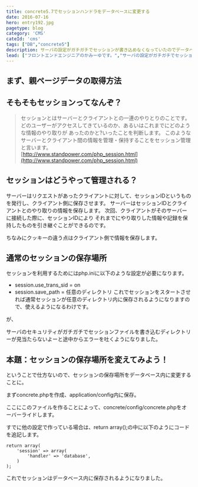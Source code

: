 ```yaml
---
title: concrete5.7でセッションハンドラをデータベースに変更する
date: 2016-07-16
hero: entry192.jpg
pagetype: blog
category: 'CMS'
cateId: 'cms'
tags: ["DB","concrete5"]
description: サーバの設定がガチガチでセッションが書き込めなくなっていたのでデータベースに書き込む方法に変更したので、そのやり方についてメモします。
lead: ["フロントエンドエンジニアのかみーゆです。","サーバの設定がガチガチでセッションが書き込めなくなっていたのでデータベースに書き込む方法に変更したので、そのやり方についてメモします。"]
---
```

## まず、親ページデータの取得方法
## そもそもセッションってなんぞ？
> セッションとはサーバーとクライアントとの一連のやりとりのことです。 どのユーザーがアクセスしてきているのか、あるいはこれまでにどのような情報のやり取りが あったのかと?いったことを判断します。 このようなサーバーとクライアント間の情報を管理・保持することをセッション管理と言います。<br>
> [http://www.standpower.com/php_session.html](http://www.standpower.com/php_session.html)

## セッションはどうやって管理される？
サーバーはリクエストがあったクライアントに対して、セッションIDというものを発行し、クライアント側に保存させます。 サーバーはセッションIDとクライアントとのやり取りの情報を保存します。 次回、クライアントがそのサーバーに接続した際に、セッションIDにより それまでにやり取りした情報や記録を保持したものを引き継ぐことができるのです。

ちなみにクッキーの違う点はクライアント側で情報を保存します。

## 通常のセッションの保存場所
セッションを利用するためにはphp.iniに以下のような設定が必要になります。

* session.use_trans_sid = on
* session.save_path = 任意のディレクトリ
これでセッションをスタートさせれば通常セッションが任意のディレクトリ内に保存されるようになりますので、使えるようになるわけです。


が、


サーバのセキュリティがガチガチでセッションファイルを書き込むディレクトリーが見当たらないよーと途中からエラーを吐くようになりました。
## 本題：セッションの保存場所を変えてみよう！
ということで仕方ないので、セッションの保存場所をデータベース内に変更することに。

まずconcrete.phpを作成、application/config内に保存。

ここにこのファイルを作ることによって、concrete/config/concrete.phpをオーバーライドします。

すでに他の設定で作っている場合は、return array();の中に以下のようにコードを追記します。

```
return array(
    'session' => array(
        'handler' => 'database',
    )
);
```

これでセッションはデータベース内に保存されるようになりました。
